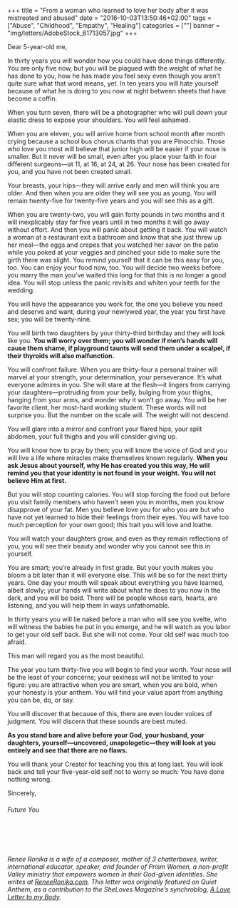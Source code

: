 +++
title = "From a woman who learned to love her body after it was mistreated and abused"
date = "2016-10-03T13:50:46+02:00"
tags = ["Abuse", "Childhood", "Empathy", "Healing"]
categories = [""]
banner = "img/letters/AdobeStock_61713057.jpg"
+++

<div class="mk-single-content clearfix" itemprop="mainEntityOfPage">
	<p>Dear 5-year-old me,</p>
<p>In thirty years you will wonder how you could have done things differently. You are only five now, but you will be plagued with the weight of what he has done to you, how he has made you feel sexy even though you aren’t quite sure what that word means, yet. In ten years you will hate yourself because of what he is doing to you now at night between sheets that have become a coffin.</p>
<p><span id="more-357"></span>When you turn seven, there will be a photographer who will pull down your elastic dress to expose your shoulders. You will feel ashamed.</p>
<p>When you are eleven, you will arrive home from school month after month crying because a school bus chorus chants that you are Pinocchio. Those who love you most will believe that junior high will be easier if your nose is smaller. But it never will be small, even after you place your faith in four different surgeons—at 11, at 16, at 24, at 26. Your nose has been created for you, and you have not been created small.</p>
<p>Your breasts, your hips—they will arrive early and men will think you are older. And then when you are older they will see you as young. You will remain twenty-five for twenty-five years and you will see this as a gift.</p>
<p>When you are twenty-two, you will gain forty pounds in two months and it will inexplicably stay for five years until in two months it will go away without effort. And then you will panic about getting it back. You will watch a woman at a restaurant exit a bathroom and know that she just threw up her meal—the eggs and crepes that you watched her savor on the patio while you poked at your veggies and pinched your side to make sure the girth there was slight. You remind yourself that it can be this easy for you, too. You can enjoy your food now, too. You will decide two weeks before you marry the man you’ve waited this long for that this is no longer a good idea. You will stop unless the panic revisits and whiten your teeth for the wedding.</p>
<p>You will have the appearance you work for, the one you believe you need and deserve and want, during your newlywed year, the year you first have sex; you will be twenty-nine.</p>
<p>You will birth two daughters by your thirty-third birthday and they will look like you. <strong>You will worry over them; you will wonder if men’s hands will cause them shame, if playground taunts will send them under a scalpel, if their thyroids will also malfunction.</strong></p>
<p>You will confront failure. When you are thirty-four a personal trainer will marvel at your strength, your determination, your perseverance. It’s what everyone admires in you. She will stare at the flesh—it lingers from carrying your daughters—protruding from your belly, bulging from your thighs, hanging from your arms, and wonder why it won’t go away. You will be her favorite client, her most-hard working student. These words will not surprise you. But the number on the scale will. The weight will not descend.</p>
<p>You will glare into a mirror and confront your flared hips, your split abdomen, your full thighs and you will consider giving up.</p>
<p>You will know how to pray by then; you will know the voice of God and you will live a life where miracles make themselves known regularly. <strong>When you ask Jesus about yourself, why He has created you this way, He will remind you that your identity is not found in your weight. You will not believe Him at first.</strong></p>
<p>But you will stop counting calories. You will stop forcing the food out before you visit family members who haven’t seen you in months, men you know disapprove of your fat. Men you believe love you for who you are but who have not yet learned to hide their feelings from their eyes. You will have too much perception for your own good; this trait you will love and loathe.</p>
<p>You will watch your daughters grow, and even as they remain reflections of you, you will see their beauty and wonder why you cannot see this in yourself.</p>
<p>You are smart; you’re already in first grade. But your youth makes you bloom a bit later than it will everyone else. This will be so for the next thirty years. One day your mouth will speak about everything you have learned, albeit slowly; your hands will write about what he does to you now in the dark, and you will be bold. There will be people whose ears, hearts, are listening, and you will help them in ways unfathomable.</p>
<p>In thirty years you will lie naked before a man who will see you svelte, who will witness the babies he put in you emerge, and he will watch as you labor to get your old self back. But she will not come. Your old self was much too afraid.</p>
<p>This man will regard you as the most beautiful.</p>
<p>The year you turn thirty-five you will begin to find your worth. Your nose will be the least of your concerns; your sexiness will not be limited to your figure: you are attractive when you are smart, when you are bold, when your honesty is your anthem. You will find your value apart from anything you can be, do, or say.</p>
<p>You will discover that because of this, there are even louder voices of judgment. You will discern that these sounds are best muted.</p>
<p><strong>As you stand bare and alive before your God, your husband, your daughters, yourself—uncovered, unapologetic—they will look at you entirely and see that there are no flaws.</strong></p>
<p>You will thank your Creator for teaching you this at long last. You will look back and tell your five-year-old self not to worry so much: You have done nothing wrong.</p>
<p>Sincerely,</p>
<h6 class="signature">Future You</h6>
<p>&nbsp;</p>
<p>&nbsp;</p>
<p><i>Renee Ronika is a wife of a composer, mother of 3 chatterboxes, writer, international educator, speaker, and founder of Prism Women, a non-profit Valley ministry that empowers women in their God-given identities. She writes at <a href="http://reneeronika.com">ReneeRonika.com</a>.&nbsp;</i><em>This letter was originally featured on Quiet Anthem, as a contribution to the&nbsp;SheLoves Magazine’s synchroblog, <a href="http://shelovesmagazine.com/2012/a-love-letter-to-my-body/">A Love Letter to my Body</a>.</em></p>
</div>
